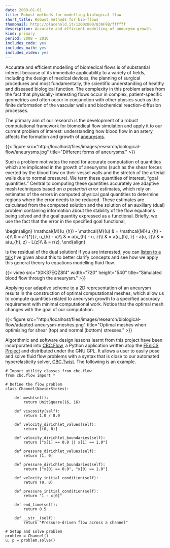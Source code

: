 ```yaml
---
date: 2009-01-01
title: Robust methods for modelling biological flow
short_title: Robust methods for bio-flows
thumbnail: http://placehold.it/1200x800/83AF9B/ffffff
description: Accurate and efficient modelling of aneurysm growth.
kind: primary
period: 2008 – 2010
includes_code: yes
includes_math: yes
includes_video: yes
---
```


Accurate and efficient modelling of biomedical flows is of substantial
interest because of its immediate applicability to a variety of
fields, including the design of medical devices, the planning of
surgical procedures and most fundamentally, the scientific
understanding of healthy and diseased biological function. The
complexity in this problem arises from the fact that
physically-interesting flows occur in complex, patient-specific
geometries and often occur in conjunction with other physics such as
the finite deformation of the vascular walls and biochemical
reaction-diffusion processes.

The primary aim of our research is the development of a robust
computational framework for biomedical flow simulation and apply it to
our current problem of interest: understanding how blood flow in an
artery affects the formation and growth of
[aneurysms](http://en.wikipedia.org/wiki/Aneurysm).

{{< figure src="http://localhost/files/images/research/biological-flow/aneurysms.jpg" title="Different forms of aneurysms." >}}

Such a problem motivates the need for accurate computation of
quantities which are implicated in the growth of aneurysms (such as
the shear forces exerted by the blood flow on their vessel walls and
the stretch of the arterial walls due to normal pressure). We term
these quantities of interest, “goal quantities.” Central to computing
these quantities accurately are adaptive mesh techniques based on _a
posteriori_ error estimates, which rely on estimates of the errors in
computed physical goal quantities to determine regions where the error
needs to be reduced. These estimates are calculated from the computed
solution and the solution of an auxiliary (dual) problem containing
information about the stability of the flow equations being solved and
the goal quantity expressed as a functional. Briefly, we use the fact
that the error in the specified goal functional,

<p>
\begin{align}
\mathcal{M}(u_{h}) - \mathcal{M}(u)
& = \mathcal{M}(u_{h} - u)\\
& = a^{*}(z, u_{h} - u)\\
& = a(u_{h} - u, z)\\
& = a(u_{h}, z) - a(u, z)\\
& = a(u_{h}, z) - L(z)\\
& = r(z),
\end{align}
</p>

is the residual of the dual solution! If you are interested, you can
<a href="">listen to a talk</a> I’ve given about this to better
clarify concepts and see how we apply this general theory to equations
modelling fluid flow.

{{< video src="X0K37EQZ8f4" width="720" height="540" title="Simulated blood flow through the aneurysm." >}}

Applying our adaptive scheme to a 2D representation of an aneurysm
results in the construction of optimal computational meshes, which
allow us to compute quantities related to aneurysm growth to a
specified accuracy requirement with minimal computational work. Notice
that the optimal mesh changes with the goal of our computation.

{{< figure src="http://localhost/files/images/research/biological-flow/adapted-aneurysm-meshes.png" title="Optimal meshes when optimising for shear (top) and normal (bottom) stresses." >}}

Algorithmic and software design lessons learnt from this project have
been incorporated into [CBC.Flow](https://launchpad.net/cbc.solve), a
Python application written atop the [FEniCS
Project](http://fenicsproject.org/) and distributed under the GNU
GPL. It allows a user to easily pose and solve fluid flow problems
with a syntax that is close to our automated hyperelasticity solver,
[CBC.Twist](http://localhost/research/automated-mechanics/). The
following is an example.

````
# Import utility classes from cbc.flow
from cbc.flow import *

# Define the flow problem
class Channel(NavierStokes):

    def mesh(self):
        return UnitSquare(16, 16)

    def viscosity(self):
        return 1.0 / 8.0

    def velocity_dirichlet_values(self):
        return [(0, 0)]

    def velocity_dirichlet_boundaries(self):
        return ["x[1] == 0.0 || x[1] == 1.0"]

    def pressure_dirichlet_values(self):
        return [1, 0]

    def pressure_dirichlet_boundaries(self):
        return ["x[0] == 0.0", "x[0] == 1.0"]

    def velocity_initial_condition(self):
        return (0, 0)

    def pressure_initial_condition(self):
        return "1 - x[0]"

    def end_time(self):
        return 0.5

    def __str__(self):
        return "Pressure-driven flow across a channel"

# Setup and solve problem
problem = Channel()
u, p = problem.solve()
````
